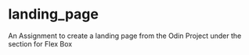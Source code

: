 # landing_page

An Assignment to create a landing page from the Odin Project under the section for Flex Box